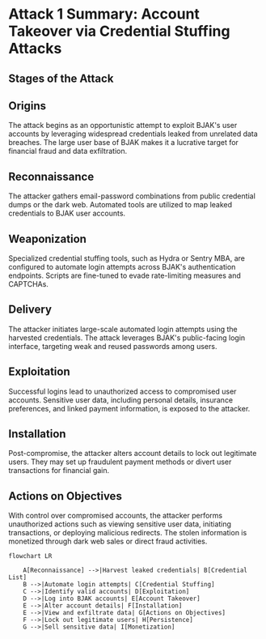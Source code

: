 # Attack 1 Summary: Account Takeover via Credential Stuffing Attacks

## Stages of the Attack
## Origins
The attack begins as an opportunistic attempt to exploit BJAK's user accounts by leveraging widespread credentials leaked from unrelated data breaches. The large user base of BJAK makes it a lucrative target for financial fraud and data exfiltration.

## Reconnaissance
The attacker gathers email-password combinations from public credential dumps or the dark web. Automated tools are utilized to map leaked credentials to BJAK user accounts.

## Weaponization
Specialized credential stuffing tools, such as Hydra or Sentry MBA, are configured to automate login attempts across BJAK's authentication endpoints. Scripts are fine-tuned to evade rate-limiting measures and CAPTCHAs.

## Delivery
The attacker initiates large-scale automated login attempts using the harvested credentials. The attack leverages BJAK's public-facing login interface, targeting weak and reused passwords among users.

## Exploitation
Successful logins lead to unauthorized access to compromised user accounts. Sensitive user data, including personal details, insurance preferences, and linked payment information, is exposed to the attacker.

## Installation
Post-compromise, the attacker alters account details to lock out legitimate users. They may set up fraudulent payment methods or divert user transactions for financial gain.

## Actions on Objectives
With control over compromised accounts, the attacker performs unauthorized actions such as viewing sensitive user data, initiating transactions, or deploying malicious redirects. The stolen information is monetized through dark web sales or direct fraud activities.

```mermaid
flowchart LR

    A[Reconnaissance] -->|Harvest leaked credentials| B[Credential List]
    B -->|Automate login attempts| C[Credential Stuffing]
    C -->|Identify valid accounts| D[Exploitation]
    D -->|Log into BJAK accounts| E[Account Takeover]
    E -->|Alter account details| F[Installation]
    E -->|View and exfiltrate data| G[Actions on Objectives]
    F -->|Lock out legitimate users| H[Persistence]
    G -->|Sell sensitive data| I[Monetization]

